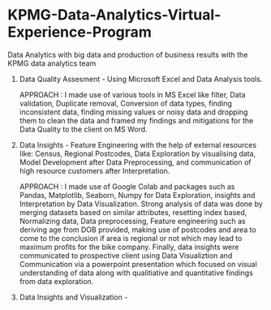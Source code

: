 # KPMG-Data-Analytics-Virtual-Experience-Program
Data Analytics with big data and production of business results with the KPMG data analytics team
1) Data Quality Assesment - Using Microsoft Excel and Data Analysis tools.

   APPROACH : I made use of various tools in MS Excel like filter, Data validation, Duplicate removal, Conversion of data types, finding inconsistent data, finding missing values               or noisy data and dropping them to clean the data and framed my findings and mitigations for the Data Quality to the client on MS Word.
2) Data Insights - Feature Engineering with the help of external resources like: Census, Regional Postcodes, Data Exploration by visualising data, Model Development after Data Preprocessing, and communication of high resource customers after Interpretation.

   APPROACH : I made use of Google Colab and packages such as Pandas, Matplotlib, Seaborn, Numpy for Data Exploration, insights and Interpretation by Data Visualization. Strong                  analysis of data was done by merging datasets based on similar attributes, resetting index based, Normalizing data, Data preprocessing, Feature engineering such as
             deriving age from DOB provided, making use of postcodes and area to come to the conclusion if area is regional or not which may lead to maximum profits for the bike
             company. 
             Finally, data insights were communicated to prospective client using Data Visualiztion and Communication via a powerpoint presentation which focused on visual
             understanding of data along with qualitiative and quantitative findings from data exploration.
3) Data Insights and Visualization - 


